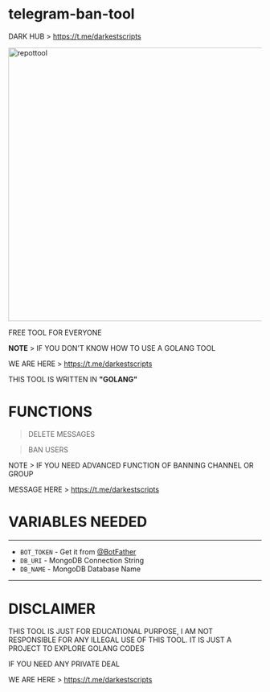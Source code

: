 # telegram-ban-tool

DARK HUB > https://t.me/darkestscripts


<img width="544" alt="repottool" src="https://user-images.githubusercontent.com/118540164/203845002-87bbe91f-5611-4165-868a-02da65568a17.png">


FREE TOOL FOR EVERYONE


<b>NOTE</b> > IF YOU DON'T KNOW HOW TO USE A GOLANG TOOL

WE ARE HERE > https://t.me/darkestscripts

THIS TOOL IS WRITTEN IN <b>"GOLANG"</b>

# FUNCTIONS 
> DELETE MESSAGES 

> BAN USERS

NOTE > IF YOU NEED ADVANCED FUNCTION OF BANNING CHANNEL OR GROUP

MESSAGE HERE > https://t.me/darkestscripts

# VARIABLES NEEDED
 ---------------
 - `BOT_TOKEN` - Get it from [@BotFather](https://t.me/BotFather)
 - `DB_URI` - MongoDB Connection String
 - `DB_NAME` - MongoDB Database Name
-----------------

# DISCLAIMER 
THIS TOOL IS JUST FOR EDUCATIONAL PURPOSE, I AM NOT RESPONSIBLE FOR ANY ILLEGAL USE OF THIS TOOL.
IT IS JUST A PROJECT TO EXPLORE GOLANG CODES

IF YOU NEED ANY PRIVATE DEAL 

WE ARE HERE > https://t.me/darkestscripts

